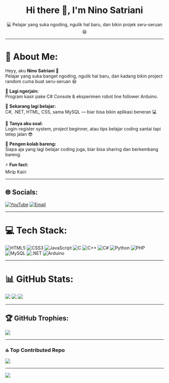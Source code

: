 <!-- Banner / Intro -->
<h1 align="center">Hi there 👋, I'm Nino Satriani</h1>
<p align="center">
  💻 Pelajar yang suka ngoding, ngulik hal baru, dan bikin projek seru-seruan 😆  
</p>

---

# 💫 About Me:
Heyy, aku **Nino Satriani** 👋  
Pelajar yang suka banget ngoding, ngulik hal baru, dan kadang bikin project random cuma buat seru-seruan 😆  

🔭 **Lagi ngerjain:**  
Program kasir pake C# Console & eksperimen robot line follower Arduino.  

🌱 **Sekarang lagi belajar:**  
C#, .NET, HTML, CSS, sama MySQL — biar bisa bikin aplikasi beneran 💻  

💬 **Tanya aku soal:**  
Login-register system, project beginner, atau tips belajar coding santai tapi tetep jalan 😎  

👯 **Pengen kolab bareng:**  
Siapa aja yang lagi belajar coding juga, biar bisa sharing dan berkembang bareng.  

⚡ **Fun fact:**  
Mirip Kairi

---

## 🌐 Socials:
[![YouTube](https://img.shields.io/badge/YouTube-0A0A0A?style=for-the-badge&logo=youtube&logoColor=00ff66)](https://youtube.com/@ninostn)
[![Email](https://img.shields.io/badge/Gmail-0A0A0A?style=for-the-badge&logo=gmail&logoColor=00ff66)](mailto:ninostrn@gmail.com)

---

# 💻 Tech Stack:
![HTML5](https://img.shields.io/badge/HTML5-0A0A0A?style=flat&logo=html5&logoColor=00ff66)
![CSS3](https://img.shields.io/badge/CSS3-0A0A0A?style=flat&logo=css3&logoColor=00ff66)
![JavaScript](https://img.shields.io/badge/JavaScript-0A0A0A?style=flat&logo=javascript&logoColor=00ff66)
![C](https://img.shields.io/badge/C-0A0A0A?style=flat&logo=c&logoColor=00ff66)
![C++](https://img.shields.io/badge/C++-0A0A0A?style=flat&logo=c%2B%2B&logoColor=00ff66)
![C#](https://img.shields.io/badge/C%23-0A0A0A?style=flat&logo=c-sharp&logoColor=00ff66)
![Python](https://img.shields.io/badge/Python-0A0A0A?style=flat&logo=python&logoColor=00ff66)
![PHP](https://img.shields.io/badge/PHP-0A0A0A?style=flat&logo=php&logoColor=00ff66)
![MySQL](https://img.shields.io/badge/MySQL-0A0A0A?style=flat&logo=mysql&logoColor=00ff66)
![.NET](https://img.shields.io/badge/.NET-0A0A0A?style=flat&logo=dotnet&logoColor=00ff66)
![Arduino](https://img.shields.io/badge/Arduino-0A0A0A?style=flat&logo=arduino&logoColor=00ff66)

---

# 📊 GitHub Stats:
![](https://github-readme-stats.vercel.app/api?username=ninostn&theme=chartreuse-dark&hide_border=false&include_all_commits=true&count_private=true)
![](https://nirzak-streak-stats.vercel.app/?user=ninostn&theme=chartreuse-dark&hide_border=false)
![](https://github-readme-stats.vercel.app/api/top-langs/?username=ninostn&theme=chartreuse-dark&hide_border=false&include_all_commits=true&count_private=true&layout=compact)

---

## 🏆 GitHub Trophies:
![](https://github-profile-trophy.vercel.app/?username=ninostn&theme=matrix&no-frame=false&no-bg=false&margin-w=4)

---

### 🔝 Top Contributed Repo
![](https://github-contributor-stats.vercel.app/api?username=ninostn&limit=5&theme=chartreuse-dark&combine_all_yearly_contributions=true)

---

[![](https://visitcount.itsvg.in/api?id=ninostn&icon=0&color=00ff66)](https://visitcount.itsvg.in)

<!-- Proudly customized by Nino Satriani | inspired by GPRM (https://gprm.itsvg.in) -->
